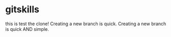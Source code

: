 # gitskills
this is test the clone!
Creating a new branch is quick.
Creating a new branch is quick AND simple.